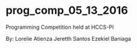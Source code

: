 # prog_comp_05_13_2016
Programming Competition held at HCCS-PI

By:
Lorelie Atienza
Jeretth Santos
Ezekiel Baniaga